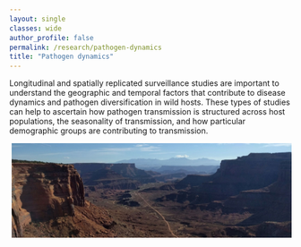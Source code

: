 ```yaml
---
layout: single
classes: wide
author_profile: false
permalink: /research/pathogen-dynamics
title: "Pathogen dynamics"
---
```


Longitudinal and spatially replicated surveillance studies are important to understand the geographic and temporal factors that contribute to disease dynamics and pathogen diversification in wild hosts. These types of studies can help to ascertain how pathogen transmission is structured across host populations, the seasonality of transmission, and how particular demographic groups are contributing to transmission.

<img src="/images/canyonlands_wide.jpg" style="float:right;width:500px">

